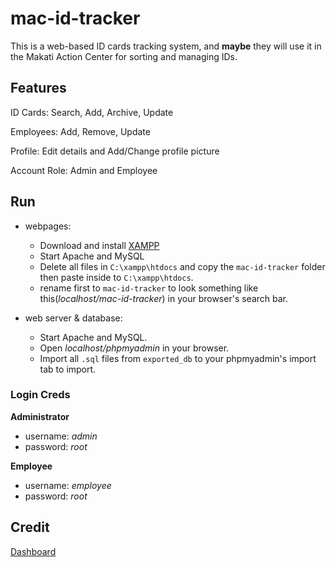 # mac-id-tracker

This is a web-based ID cards tracking system, and **maybe** they will use it in the Makati Action Center for sorting and managing IDs.

## Features

ID Cards: Search, Add, Archive, Update

Employees: Add, Remove, Update

Profile: Edit details and Add/Change profile picture

Account Role: Admin and Employee

## Run
- webpages:
  - Download and install [XAMPP](https://www.apachefriends.org/download.html)
  - Start Apache and MySQL
  - Delete all files in `C:\xampp\htdocs` and copy the `mac-id-tracker` folder then paste inside to `C:\xampp\htdocs`.
  - rename first to `mac-id-tracker` to look something like this(*localhost/mac-id-tracker*) in your browser's search bar.

- web server & database:
  - Start Apache and MySQL.
  - Open *localhost/phpmyadmin* in your browser.
  - Import all `.sql` files from `exported_db` to your phpmyadmin's import tab to import.

### Login Creds

**Administrator**

- username: *admin*
- password: *root*

**Employee**

- username: *employee*
- password: *root*

## Credit

[Dashboard](https://github.com/startbootstrap/startbootstrap-sb-admin-2)
